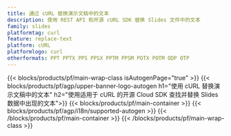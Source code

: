 ```yaml
---
title: 通过 cURL 替换演示文稿中的文本
description: 使用 REST API 和开源 cURL SDK 替换 Slides 文件中的文本
family: slides
platformtag: curl
feature: replace-text
platform: cURL
platformlogo: curl
otherformats: PPT PPTX PPS PPSX PPTM PPSM POTX POTM ODP OTP
---
```


{{< blocks/products/pf/main-wrap-class isAutogenPage="true" >}}
{{< blocks/products/pf/agp/upper-banner-logo-autogen h1="使用 cURL 替换演示文稿中的文本" h2="使用适用于 cURL 的开源 Cloud SDK 查找并替换 Slides 数据中出现的文本">}}
{{< blocks/products/pf/main-container >}}
{{< blocks/products/pf/agp/i18n/supported-autogen >}}
{{< /blocks/products/pf/main-container >}}
{{< /blocks/products/pf/main-wrap-class >}}